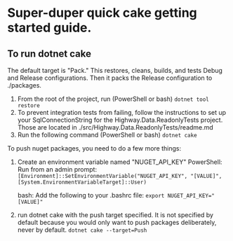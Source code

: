 # Super-duper quick cake getting started guide.

## To run dotnet cake

The default target is "Pack."  This restores, cleans, builds, and tests Debug and Release configurations.  Then it packs the Release configuration to ./packages.

1. From the root of the project, run (PowerShell or bash)
   `dotnet tool restore`
2. To prevent integration tests from failing, follow the instructions to set up your SqlConnectionString for the Highway.Data.ReadonlyTests project.  Those are located in ./src/Highway.Data.ReadonlyTests/readme.md
3. Run the following command (PowerShell or bash)
   `dotnet cake`

To push nuget packages, you need to do a few more things:

1. Create an environment variable named "NUGET_API_KEY"
   PowerShell:  Run from an admin prompt:
   `[Environment]::SetEnvironmentVariable("NUGET_API_KEY", "[VALUE]", [System.EnvironmentVariableTarget]::User)`


   bash:  Add the following to your .bashrc file:
   `export NUGET_API_KEY="[VALUE]"`

2. run dotnet cake with the push target specified.  It is not specified by default because you would only want to push packages deliberately, never by default.
   `dotnet cake --target=Push`

